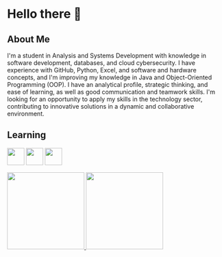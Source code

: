 # Hello there 👋


## About Me

I'm a student in Analysis and Systems Development with knowledge in software development, databases, and cloud cybersecurity. I have experience with GitHub, Python, Excel, and software and hardware concepts, and I'm improving my knowledge in Java and Object-Oriented Programming (OOP). I have an analytical profile, strategic thinking, and ease of learning, as well as good communication and teamwork skills. I'm looking for an opportunity to apply my skills in the technology sector, contributing to innovative solutions in a dynamic and collaborative environment.

## Learning

<img loading="lazy" src="https://cdn.jsdelivr.net/gh/devicons/devicon/icons/java/java-original.svg" width="40" height="40"/> <img src="https://cdn.jsdelivr.net/gh/devicons/devicon@latest/icons/azure/azure-original.svg" width="40" height="40"/> <img src="https://cdn.jsdelivr.net/gh/devicons/devicon@latest/icons/googlecloud/googlecloud-original.svg" width="40" height="40"/>


<div>
<a href="https://github.com/BiahRosa">
<img loading="lazy" height="180em" src="https://github-readme-stats.vercel.app/api/top-langs/?username=BiahRosa&layout=compact&langs_count=7&theme=dracula"/>
<img loading="lazy" height="180em" src="https://github-readme-stats.vercel.app/api?username=BiahRosa&show_icons=true&theme=dracula&include_all_commits=true&count_private=true"/>
</div>
